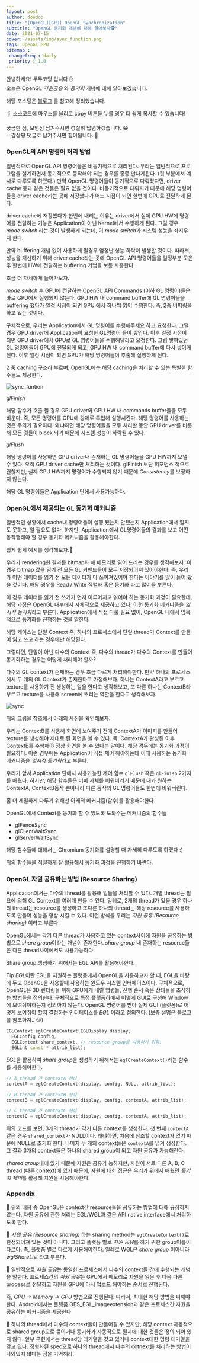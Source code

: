 ```yaml
---
layout: post
author: doodoo
title: "[OpenGL][GPU] OpenGL Synchronization"
subtitle: "OpenGL 동기화 개념에 대해 알아보자🕵"
date: 2021-07-15
cover: /assets/img/sync_function.png
tags: OpenGL GPU
sitemap :
 changefreq : daily
 priority : 1.0
---
```

안녕하세요! <span class="doodoo">두두코딩</span> 입니다 ✋ <br>
오늘은 OpenGL *자원공유* 와 *동기화* 개념에 대해 알아보겠습니다.

해당 포스팅은 [블로그](https://keyou.github.io/blog/2020/06/12/opengl-sync/) 를 참고해 정리했습니다.

🖇 소스코드에 마우스를 올리고 <span class=tip>copy</span> 버튼을 누를 경우 더 쉽게 복사할 수 있습니다!

궁금한 점, 보안점 남겨주시면 성실히 답변하겠습니다. 😁 <br>
\+ 감상평 댓글로 남겨주시면 힘이됩니다. 🙇

### OpenGL의 API 명령어 처리 방법
일반적으로 OpenGL API 명령어들은 비동기적으로 처리된다. 우리는 일반적으로 프로그램을 설계하면서 동기적으로 동작해야 되는 경우를 종종 만나게된다. (뒷 부분에서 예시로 다루도록 하겠다.) 만약 OpenGL 명령어들이 동기적으로 다뤄졌다면, driver cache 등과 같은 것들은 필요 없을 것이다. 비동기적으로 다뤄지기 때문에 해당 명령어들을 driver cache라는 곳에 저장했다가 어느 시점이 되면 한번에 GPU로 전달하게 된다.

driver cache에 저장했다가 한번에 내리는 이유는 driver에서 실제 GPU HW에 명령어를 전달하는 기능은 Application이 아닌 Kernel에서 수행하게 된다. 그럴 경우 *mode switch* 라는 것이 발생하게 되는데, 이 *mode switch*가 시스템 성능을 좌지우지 한다.

만약 buffering 개념 없이 사용하게 될경우 엄청난 성능 하락이 발생할 것이다. 따라서, 성능을 개선하기 위해 driver cache라는 곳에 OpenGL API 명령어들을 일정부분 모은 후 한번에 HW에 전달하는 buffering 기법을 보통 사용한다.

조금 더 자세하게 들어가보자.

*mode switch* 후 GPU에 전달하는 OpenGL API Commands (이하 GL 명령어)들은 바로 GPU에서 실행되지 않는다. GPU HW 내 command buffer에 GL 명령어들을 buffering 했다가 일정 시점이 되면 GPU 에서 하나씩 읽어 수행한다. 즉, 2중 버퍼링을 하고 있는 것이다.

구체적으로, 우리는 Application에서 GL 명령어를 수행해주세요 하고 요청한다. 그럴 경우 GPU driver에 Application이 요청한 GL명령어 들이 쌓인다. 이후 일정 시점이 되면 GPU driver에서 GPU로 GL 명령어들을 수행해달라고 요청한다. 그럼 쌓여있던 GL 명령어들이 GPU에 전달되게 되고, GPU HW 내 command buffer에 다시 쌓이게 된다. 이후 일정 시점이 되면 GPU가 해당 명령어들이 추출해 실행하게 된다.

2 중 caching 구조라 부르며, OpenGL에는 해당 caching을 처리할 수 있는 특별한 함수들도 제공한다.

![sync_funtion](/assets/img/sync_function.png)

*glFinish*

해당 함수가 호출 될 경우 GPU driver와 GPU HW 내 commands buffer들을 모두 비운다. 즉, 모든 명령어를 GPU에 강제로 투입해 실행시킨다. 해당 명령어를 사용하는 것은 주의가 필요하다. 왜냐하면 해당 명령어들을 모두 처리할 동안 GPU driver를 비롯해 모든 것들이 block 되기 때문에 시스템 성능이 하락될 수 있다.

*glFlush*

해당 명령어를 사용하면 GPU driver내 존재하는 GL 명령어들을 GPU HW까지 보낼 수 있다. 오직 GPU driver cache만 처리하는 것이다. glFinish 보단 퍼포먼스 적으로 괜찮지만, 실제 GPU HW까지 명령어가 수행되지 않기 때문에 *Consistency*를 보장하지 않는다.

해당 GL 명령어들은 Application 단에서 사용가능하다.

### OpenGL에서 제공되는 GL 동기화 메커니즘
일반적인 상황에서 cache내 명령어들이 실행 됐는지 안됐는지 Application에서 알지도 못하고, 알 필요도 없다. 하지만, Application에서 GL명령어들의 결과를 보고 어떤 동작행해야 할 경우 동기화 메커니즘을 활용해야한다.

쉽게 쉽게 예시를 생각해보자.🙆

우리가 rendering한 결과를 bitmap화 해 메모리로 읽어 드리는 경우를 생각해보자. 이 경우 bitmap 값을 읽기 전 모든 GL 커맨드들이 모두 저장되어져 있어야한다. 즉, 우리가 어떤 데이터를 읽기 전 모든 데이터가 다 쓰여져있어야 한다는 이야기를 많이 들어 봤을 것이다. 해당 경우를 Read / Write 직렬화 혹은 동기화 라고 많이들 부른다.

이 경우 데이터를 읽기 전 쓰기가 먼저 이루어지고 읽어야 하는 동기화 과정이 필요한데, 해당 과정은 OpenGL 내부에서 자체적으로 제공하고 있다. 이런 동기화 메커니즘을 *암시적 동기화*라고 부른다. Application에서 직접 다룰 필요 없이, OpenGL 내에서 암묵적으로 동기화를 진행하는 것을 말한다.

해당 케이스는 단일 Context 즉, 하나의 프로세스에서 단일 thread가 Context를 만들어 읽고 쓰고 하는 경우에만 해당된다.

그렇다면, 단일이 아닌 다수의 Context 즉, 다수의 thread가 다수의 Context를 만들어 동기화하는 경우는 어떻게 처리해야 할까?

다수의 GL context가 존재하는 경우 조금 다르게 처리해야한다. 만약 하나의 프로세스에서 두 개의 GL Context가 존재한다고 가정해보자. 하나는 ContextA라고 부르고 texture를 사용하기 전 생성하는 일을 한다고 생각해보고, 또 다른 하나는 ContextB라 부르고 texture를 사용해 screen에 뿌리는 역할을 한다고 생각해보자.

![sync](/assets/img/gl_sync.png)

위의 그림을 참조해서 아래의 사진을 확인해보자.

우리는 ContextB를 사용해 화면에 보여주기 전에 ContextA가 이미지를 만들어 texture를 생성해야 제대로 된 화면을 볼 수 있다. 즉, ContextA가 완성된 이후 ContextB를 수행해야 정상 화면을 볼 수 있다는 말이다. 해당 경우에는 동기화 과정이 필요하다. 이런 경우에는 Application이 직접 제어 해야하는데 이때 사용하는 동기화 메커니즘을 *명시적 동기화*라고 부른다.

우리가 앞서 Application 단에사 사용가능한 제어 함수 `glFlush` 혹은 `glFinish` 2가지를 배웠다. 하지만, 해당 함수들은 버퍼 자체를 비워버리기 때문에 내가 원하는 ContextA, ContextB동작 뿐아니라 다른 동작의 GL 명령어들도 한번에 비워버린다.

좀 더 세밀하게 다루기 위해선 아래의 메커니즘(함수)를 활용해야한다.

OpenGL에서 Context를 동기화 할 수 있도록 도와주는 메커니즘의 함수들
- glFenceSync
- glClientWaitSync
- glServerWaitSync

해당 함수들에 대해서는 Chromium 동기화를 설명할 때 자세히 다루도록 하겠다 :)

위의 함수들을 적절하게 잘 활용해서 동기화 과정을 진행하기 바란다.

### OpenGL 자원 공유하는 방법 (Resource Sharing)
Application에서는 다수의 thread를 활용해 일들을 처리할 수 있다. 개별 thread는 필요에 의해 GL Context를 여러개 만들 수 있다. 일례로, 2개의 thread가 있을 경우 하나의 thread는 resource를 생성하고 또다른 하나의 thread는 해당 resource를 사용하도록 만들어 성능을 향상 시킬 수 있다. 이런 방식을 우리는 *자원 공유 (Resource sharing)* 이라고 부른다.

OpenGL에서는 각기 다른 thread가 사용하고 있는 context사이에 자원을 공유하는 방법으로 *share group*이라는 개념이 존재한다. *share group* 내 존재하는 resource들은 다른 thread사이에서도 사용가능하다.

Share group 생성하기 위해서는 EGL API를 활용해야한다.

<span class="tip">Tip</span> *EGL*이란 EGL을 지원하는 플랫폼에서 OpenGL을 사용하고자 할 때, EGL을 바탕에 두고 OpenGL을 사용할때 사용하는 윈도우 시스템 인터페이스이다. 구체적으로, OpenGL은 3D 렌더링을 위해 GPU에게 내릴 명령들, 진행 순서 혹은 상태들을 조작하는 방법들을 정의한다. 구체적으로 특정 플랫폼하에서 어떻게 GUI로 구성해 Window에 보여줘야하는지 정의하지 않는다. OpenGL 명령어를 받아 실제 GUI (플랫폼)로 어떻게 보여줘야 할지 결정하는 인터페이스를 *EGL* 이라고 정의한다. (보충 설명은 [블로그](https://brunch.co.kr/@sixzone11/14#comment)를 참조하자.. 😏)

```cpp
EGLContext eglCreateContext(EGLDisplay display,
  EGLConfig config,
  EGLContext share_context, // resource group을 사용하기 위함.
  EGLint const * attrib_list);
```

*EGL*을 활용하여 *share group*을 생성하기 위해서는 `eglCreateContext()`라는 함수를 사용해야한다.

```cpp
// A thread 가 contextA 생성
contextA = eglCreateContext(display, config, NULL, attrib_list);

// B thread 가 contextB 생성
contextB = eglCreateContext(display, config, contextA, attrib_list);

// C thread 가 contextC 생성
contextC = eglCreateContext(display, config, contextA, attrib_list);
```

위의 코드를 보면, 3개의 thread가 각기 다른 context를 생성한다. 첫 번째 `contextA` 같은 경우 `shared_context`가 NULL이다. 왜냐하면, 처음에 참조할 context가 없기 때문에 NULL로 초기화 한다. 나머지 두 개의 context들은 `contextA`를 넘겨 생성한다. 그 결과 3개의 context들은 하나의 shared group이 되고 자원 공유가 가능해진다.

*shared group*내에 있기 때문에 자원은 공유가 능하지만, 자원이 서로 다른 A, B, C thread (다른 context)에 있기 때문에, 자원에 대한 접근은 우리가 위에서 배웠던 *동기화 제어*를 활용해 자원을 사용해야한다.

### Appendix
🌱 위의 내용 중 OpenGL은 context간 resource들을 공유하는 방법에 대해 규정하지 않는다. 자원 공유에 관한 처리는 EGL/WGL과 같은 API native interface에서 처리하도록 한다.

🌱 *자원 공유 (Resource sharing)* 하는 sharing method는 `eglCreateContext()`로 한정되어져 있는 것이 아니다. 그리고 플랫폼 별로 *자원 공유*를 하기 위한 group이름이 다르다. 즉, 플랫폼 별로 다르게 사용해야한다. 일례로 WGL은 *share group* 이아니라 *wglShareList* 라고 부른다.

🌱 일반적으로 *자원 공유*는 동일한 프로세스에서 다수의 context들 간에 수행되는 개념을 말한다. 프로세스간의 *자원 공유*는 GPU에서 메모리로 자원을 읽은 후 다음 다른 process로 전달하고 자원을 GPU에 다시 업로드 해야하는 순서로 진행된다.

즉, *GPU -> Memory -> GPU* 방법으로 진행된다. 따라서, 최대한 해당 방법을 피해야한다. Android에서는 플랫폼 OES_EGL_imageextension과 같은 프로세스간 자원을 공유하는 메커니즘을 제공한다

🌱 하나의 thread에서 다수의 context들이 만들어질 수 있지만, 해당 context 자동적으로 shared group으로 묶이거나 동기화가 자동적으로 될지에 대한 것들은 정의 되어 있지 않다. 일부 구현에서는 thread당 대기열을 갖고 있거나 context대한 명령 대기열을 갖고 있다. 정형화된 spec으로 하나의 thread에서 다수의 cotnext를 처리하는 방법이 나와있지 않다는 점을 기억해라.
